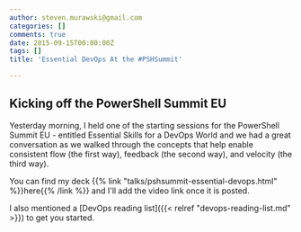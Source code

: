 ```yaml
---
author: steven.murawski@gmail.com
categories: []
comments: true
date: 2015-09-15T00:00:00Z
tags: []
title: 'Essential DevOps At the #PSHSummit'

---
```


## Kicking off the PowerShell Summit EU

Yesterday morning, I held one of the starting sessions for the PowerShell Summit EU - entitled Essential Skills for a DevOps World and we had a great conversation as we walked through the concepts that help enable consistent flow (the first way), feedback (the second way), and velocity (the third way).

You can find my deck {{% link "talks/pshsummit-essential-devops.html" %}}here{{% /link %}} and I'll add the video link once it is posted.

I also mentioned a [DevOps reading list]({{< relref "devops-reading-list.md" >}}) to get you started.